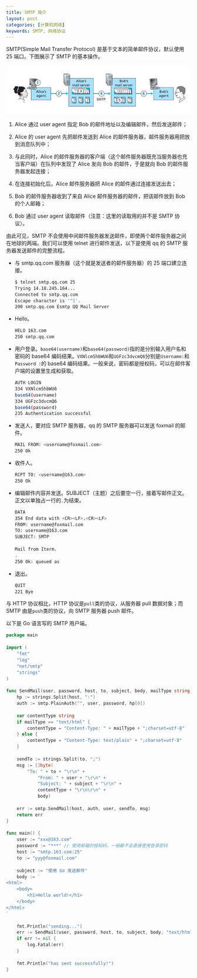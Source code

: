 ```yaml
---
title: SMTP 简介
layout: post
categories: [计算机网络]
keywords: SMTP, 网络协议
---
```


SMTP(Simple Mail Transfer Protocol) 是基于文本的简单邮件协议，默认使用 25 端口。下图展示了 SMTP 的基本操作。

![sendMail](assets/images/2019/0606/WX20190606-112938.png)

1.  Alice 通过 user agent 指定 Bob 的邮件地址以及编辑邮件，然后发送邮件；

2.  Alice 的 user agent 先把邮件发送到 Alice 的邮件服务器，邮件服务器用把放到消息队列中；

3.  与此同时，Alice 的邮件服务器的客户端（这个邮件服务器既充当服务器也充当客户端）在队列中发现了 Alice 发向 Bob 的邮件，于是就向 Bob 的邮件服务器发起连接；

4.  在连接初始化后，Alice 邮件服务器把 Alice 的邮件通过连接发送出去；

5.  Bob 的邮件服务器收到了来自 Alice 邮件服务器的邮件，把该邮件放到 Bob 的个人邮箱；

6.  Bob 通过 user agent 读取邮件（注意：这里的读取用的并不是 SMTP 协议）。

由此可见，SMTP 不会使用中间邮件服务器发送邮件，即使两个邮件服务器之间在地球的两端。我们可以使用 telnet 进行邮件发送，以下是使用 qq 的 SMTP 服务器发送邮件的完整流程。

*   与 smtp.qq.com 服务器（这个就是发送者的邮件服务器）的 25 端口建立连接。

    ```bash
    $ telnet smtp.qq.com 25
    Trying 14.18.245.164...
    Connected to smtp.qq.com
    Escape character is '^]'.
    200 smtp.qq.com Esmtp QQ Mail Server
    ```
   
*   Hello。

    ```bash
    HELO 163.com
    250 smtp.qq.com
    ```
    
*   用户登录。`base64(username)`和`base64(password)`指的是分别输入用户名和密码的 base64 编码结果。`VXNlcm5hbWU6`和`UGFzc3dvcmQ6`分别是`Username:`和`Password :`的 base64 编码结果。一般来说，密码都是授权码，可以在邮件客户端的设置里生成和获取。

    ```bash
    AUTH LOGIN
    334 VXNlcm5hbWU6
    base64(username)
    334 UGFzc3dvcmQ6
    base64(password)
    235 Authentication successful
    ```
    
*   发送人，要对应 SMTP 服务器，qq 的 SMTP 服务器可以发送 foxmail 的邮件。

    ```bash
    MAIL FROM: <username@foxmail.com>
    250 Ok
    ```
    
*   收件人。

    ```bash
    RCPT TO: <username@163.com>
    250 Ok
    ```
    
*   编辑邮件内容并发送。SUBJECT（主题）之后要空一行，接着写邮件正文。正文以单独占一行的`.`为结束。

    ```bash
    DATA
    354 End data with <CR><LF>.<CR><LF>
    FROM: username@foxmail.com
    TO: username@163.com
    SUBJECT: SMTP

    Mail from Iterm.
    .
    250 Ok: queued as
    ```

*   退出。

    ```bash
    QUIT
    221 Bye
    ```

与 HTTP 协议相比，HTTP 协议是`pull`类的协议，从服务器 pull 数据对象；而 SMTP 由是`push`类的协议，向 SMTP 服务器 push 邮件。

以下是 Go 语言写的 SMTP 用户端。

```go
package main

import (
	"fmt"
	"log"
	"net/smtp"
	"strings"
)

func SendMail(user, password, host, to, subject, body, mailType string) error {
	hp := strings.Split(host, ":")
	auth := smtp.PlainAuth("", user, password, hp[0])

	var contentType string
	if mailType == "text/html" {
		contentType = "Content-Type: " + mailType + ";charset=utf-8"
	} else {
		contentType = "Content-Type: text/plain" + ";charset=utf-8"
	}

	sendTo := strings.Split(to, ";")
	msg := []byte(
		"To: " + to + "\r\n" +
			"From: " + user + "\r\n" +
			"Subject: " + subject + "\r\n" +
			contentType + "\r\n\r\n" +
			body)

	err := smtp.SendMail(host, auth, user, sendTo, msg)
	return err
}

func main() {
	user := "xxx@163.com"
	password := "***" // 使用邮箱的授权码，一般都不会直接使用登录密码
	host := "smtp.163.com:25"
	to := "yyy@foxmail.com"

	subject := "使用 Go 发送邮件"
	body := `
<html>
	<body>
		<h1>Hello world!</h1>
	</body>
</html>
`

	fmt.Println("sending...")
	err := SendMail(user, password, host, to, subject, body, "text/html")
	if err != nil {
		log.Fatal(err)
	}

	fmt.Println("has sent successfully!")
}
```